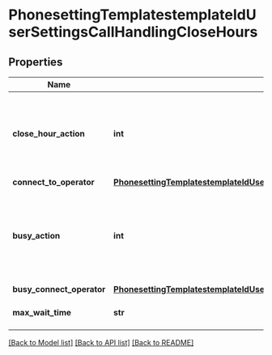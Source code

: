 # PhonesettingTemplatestemplateIdUserSettingsCallHandlingCloseHours

## Properties
Name | Type | Description | Notes
------------ | ------------- | ------------- | -------------
**close_hour_action** | **int** | The action to take when a call is not answered:&lt;br&gt; 0-Forward to a voicemail; &lt;br&gt; 1-Play a message, then disconnect; &lt;br&gt; 9-Disconnect; &lt;br&gt; 11-Forward to an external number; &lt;br&gt; 26-Forward to External Contacts; &lt;br&gt; 50-Forward to another extension  | [optional] 
**connect_to_operator** | [**PhonesettingTemplatestemplateIdUserSettingsCallHandlingCloseHoursConnectToOperator**](PhonesettingTemplatestemplateIdUserSettingsCallHandlingCloseHoursConnectToOperator.md) |  | [optional] 
**busy_action** | **int** | The action to take when a call is not answered:&lt;br&gt; 0-Forward to a voicemail;&lt;br&gt; 1-Play a message, then disconnect; &lt;br&gt; 11-Forward to an external number; &lt;br&gt; 12-Call waiting; &lt;br&gt; 13-Play a busy signal; &lt;br&gt; 26-Forward to External Contacts; &lt;br&gt; 50-Forward to another extension . | [optional] 
**busy_connect_operator** | [**PhonesettingTemplatestemplateIdUserSettingsCallHandlingCloseHoursBusyConnectOperator**](PhonesettingTemplatestemplateIdUserSettingsCallHandlingCloseHoursBusyConnectOperator.md) |  | [optional] 
**max_wait_time** | **str** | The maximum wait time, in seconds. Values:&lt;br&gt; 10,15,20,25,30,35,40,45,50,55,60 | [optional] 

[[Back to Model list]](../README.md#documentation-for-models) [[Back to API list]](../README.md#documentation-for-api-endpoints) [[Back to README]](../README.md)

